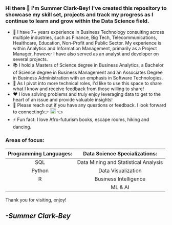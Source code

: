### Hi there 👋 I'm Summer Clark-Bey! I've created this repository to showcase my skill set, projects and track my progress as I continue to learn and grow within the Data Science field. 

- 🔭 I have 7+ years experience in Business Technology consulting across multiple industries, such as Finance, Big Tech, Telecommunications, Healthcare, Education, Non-Profit and Public Sector. My experience is within Analytics and Information Management, primarily as a Project Manager, however I have also served as an analyst and developer on several projects.
- :books: I hold a Masters of Science degree in Business Analytics, a Bachelor of Science degree in Business Management and an Associates Degree in Business Administration with an emphasis in Software Technologies. 
- 🌱 As I pivot into more technical roles, I'd like to use this space to share what I know and receive feedback from those willing to share!
- :heart: I love solving problems and truly enjoy leveraging data to get to the heart of an issue and provide valuable insights!
- 💬 Please reach out if you have any questions or feedback. I look forward to connecting!:point_right: [<img width="18" alt="linkedin6" src="https://user-images.githubusercontent.com/78654839/185013150-6eff954b-ee38-4e25-843a-af3fd12bfbc3.png">][1] :point_left:
- ⚡ Fun fact: I love Afro-futurism books, escape rooms, hiking and dancing.


### Areas of focus:

|**Programming Languages:** | **Data Science Specializations:** | 
| :---------------:    |:---------------:                     | 
| SQL                  | Data Mining and Statistical Analysis | 
| Python               | Data Visualization                   | 
| R                    | Business Intelligence                |
|                      | ML & AI                              |



Thank you for visiting, enjoy!

## ***-Summer Clark-Bey***  

[1]: https://www.linkedin.com/in/summerclarkbey/
